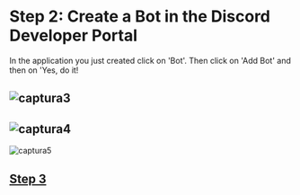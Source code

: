 # Step 2: Create a Bot in the Discord Developer Portal

In the application you just created click on 'Bot'. Then click on 'Add Bot' and then on 'Yes, do it!

![captura3](https://github.com/VictorFloresJuarez/Workshop-Bots-on-Discord/blob/main/Resources/captura3.png?raw=true)
---------------------------------------------------------------------------------------------------------------------
![captura4](https://github.com/VictorFloresJuarez/Workshop-Bots-on-Discord/blob/main/Resources/captura4.png?raw=true)
---------------------------------------------------------------------------------------------------------------------
![captura5](https://github.com/VictorFloresJuarez/Workshop-Bots-on-Discord/blob/main/Resources/captura5.png?raw=true)


## [Step 3](https://github.com/VictorFloresJuarez/Workshop-Bots-on-Discord/blob/main/Sections/Creation%20process/%3EStep2+++/Step3.md)
